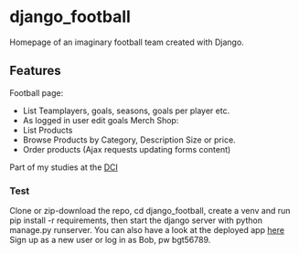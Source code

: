 # django_football
Homepage of an imaginary football team created with Django.

## Features
Football page:
- List Teamplayers, goals, seasons, goals per player etc.
- As logged in user edit goals
Merch Shop:
- List Products
- Browse Products by Category, Description Size or price.
- Order products (Ajax requests updating forms content)

Part of my studies at the [DCI](https://start.digitalcareerinstitute.org/become-a-python-backend-developer)

### Test

Clone or zip-download the repo, cd django_football, create a venv and run pip install -r requirements, then start the django server with python manage.py runserver.
You can also have a look at the deployed app [here](https://djangofootball-production.up.railway.app/)
Sign up as a new user or log in as Bob, pw bgt56789.
